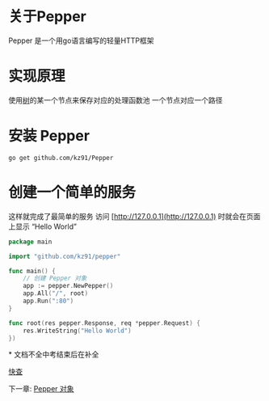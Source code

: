# 关于Pepper

Pepper 是一个用go语言编写的轻量HTTP框架

# 实现原理
使用[树](https://baike.baidu.com/item/%E6%A0%91/2699484)的某一个节点来保存对应的处理函数池
一个节点对应一个路径


# 安装 Pepper

```shell
go get github.com/kz91/Pepper
```

# 创建一个简单的服务

这样就完成了最简单的服务
访问 [http://127.0.0.1](http://127.0.0.1) 时就会在页面上显示 “Hello World”

```go
package main

import "github.com/kz91/pepper"

func main() {
    // 创建 Pepper 对象
    app := pepper.NewPepper()
    app.All("/", root)
    app.Run(":80")
}

func root(res pepper.Response, req *pepper.Request) {
    res.WriteString("Hello World")
})

```
\* 文档不全中考结束后在补全

[快查](./list.md)

下一章: [Pepper 对象](./pepper.md)